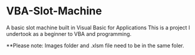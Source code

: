 # VBA-Slot-Machine
A basic slot machine built in Visual Basic for Applications
This is a project I undertook as a beginner to VBA and programming.

**Please note: Images folder and .xlsm file need to be in the same foler.
